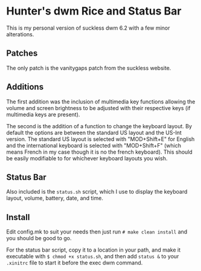 # Hunter's dwm Rice and Status Bar

This is my personal version of suckless dwm 6.2 with a few minor alterations.

## Patches
The only patch is the vanitygaps patch from the suckless website.

## Additions
The first addition was the inclusion of multimedia key functions allowing the volume and screen brightness to be adjusted with their respective keys (if multimedia keys are present).

The second is the addition of a function to change the keyboard layout. By default the options are between the standard US layout and the US-Int version. The standard US layout is selected with "MOD+Shift+E" for English and the international keyboard is selected with "MOD+Shift+F" (which means French in my case though it is no the french keyboard). This should be easily modifiable to for whichever keyboard layouts you wish.

## Status Bar
Also included is the `status.sh` script, which I use to display the keyboard layout, volume, battery, date, and time.

## Install
Edit config.mk to suit your needs then just run `# make clean install` and you should be good to go.

For the status bar script, copy it to a location in your path, and make it executable with `$ chmod +x status.sh`, and then add `status &` to your `.xinitrc` file to start it before the exec dwm command.

